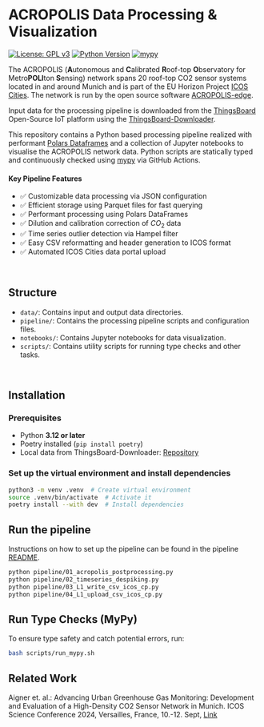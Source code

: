 # ACROPOLIS Data Processing & Visualization

[![License: GPL v3](https://img.shields.io/badge/License-GPLv3-blue.svg)](https://www.gnu.org/licenses/gpl-3.0)
[![Python Version](https://img.shields.io/badge/python-3.12%2B-blue.svg)](https://www.python.org/downloads/release/python-3120/)
[![mypy](https://github.com/tum-esm/ACROPOLIS-data-processing/actions/workflows/pipeline.yml/badge.svg)](https://github.com/tum-esm/ACROPOLIS-data-processing/actions)

The ACROPOLIS (**A**utonomous and **C**alibrated **R**oof-top **O**bservatory for Metro**POLI**ton **S**ensing) network spans 20 roof-top CO2 sensor systems located in and around Munich and is part of the EU Horizon Project [ICOS Cities](https://www.icos-cp.eu/projects/icos-cities). The network is run by the open source software [ACROPOLIS-edge](https://github.com/tum-esm/ACROPOLIS-edge).

Input data for the processing pipeline is downloaded from the [ThingsBoard](https://thingsboard.io) Open-Source IoT platform using the [ThingsBoard-Downloader](https://github.com/tum-esm/ThingsBoard-Downloader).

This repository contains a Python based processing pipeline realized with performant [Polars Dataframes](https://pola.rs) and a collection of Jupyter notebooks to visualise the ACROPOLIS network data. Python scripts are statically typed and continuously checked using [mypy](https://github.com/python/mypy) via GitHub Actions. 

#### Key Pipeline Features

- ✅ Customizable data processing via JSON configuration
- ✅ Efficient storage using Parquet files for fast querying
- ✅ Performant processing using Polars DataFrames
- ✅ Dilution and calibration correction of $CO_2$ data
- ✅ Time series outlier detection via Hampel filter
- ✅ Easy CSV reformatting and header generation to ICOS format
- ✅ Automated ICOS Cities data portal upload

<br/>

## Structure

- `data/`: Contains input and output data directories.
- `pipeline/`: Contains the processing pipeline scripts and configuration files.
- `notebooks/`: Contains Jupyter notebooks for data visualization.
- `scripts/`: Contains utility scripts for running type checks and other tasks.


<br/>

## Installation

### **Prerequisites**

- Python **3.12 or later**
- Poetry installed (`pip install poetry`)
- Local data from ThingsBoard-Downloader: [Repository](https://github.com/tum-esm/ThingsBoard-Downloader)


### **Set up the virtual environment and install dependencies**

```bash
python3 -m venv .venv  # Create virtual environment
source .venv/bin/activate  # Activate it
poetry install --with dev  # Install dependencies
```

## Run the pipeline

Instructions on how to set up the pipeline can be found in the pipeline [README](pipeline/README.md).

```bash
python pipeline/01_acropolis_postprocessing.py
python pipeline/02_timeseries_despiking.py
python pipeline/03_L1_write_csv_icos_cp.py
python pipeline/04_L1_upload_csv_icos_cp.py
```


## Run Type Checks (MyPy)

To ensure type safety and catch potential errors, run:

```bash
bash scripts/run_mypy.sh
```


## Related Work

Aigner et. al.: Advancing Urban Greenhouse Gas Monitoring: Development and Evaluation of a High-Density CO2 Sensor Network in Munich. ICOS Science Conference 2024, Versailles, France, 10.-12. Sept, [Link](https://www.icos-cp.eu/news-and-events/science-conference/icos2024sc/all-abstracts)

